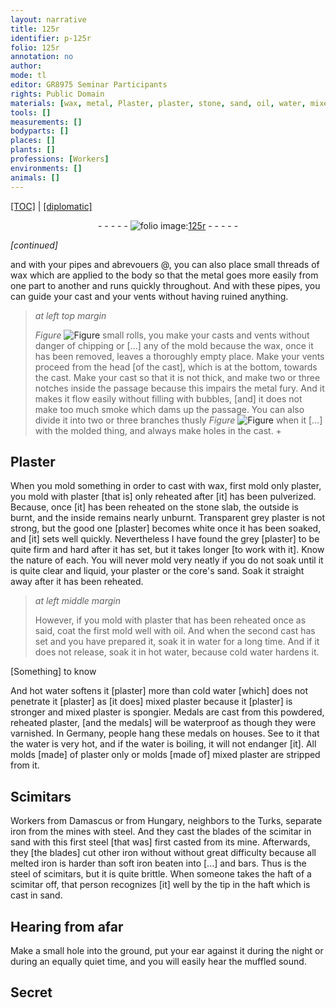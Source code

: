 ```yaml
---
layout: narrative
title: 125r
identifier: p-125r
folio: 125r
annotation: no
author:
mode: tl
editor: GR8975 Seminar Participants
rights: Public Domain
materials: [wax, metal, Plaster, plaster, stone, sand, oil, water, mixed, mixed plaster, Medal, powder, medal, varnish, iron, mine, steel]
tools: []
measurements: []
bodyparts: []
places: []
plants: []
professions: [Workers]
environments: []
animals: []
---
```


<p><a href="{{ site.baseurl }}/translation/">[TOC]</a> | <a href="{{ site.baseurl }}/texts/p-125r_tc/">[diplomatic]</a></p><div class="folio" align="center">- - - - - <a href="http://gallica.bnf.fr/ark:/12148/btv1b10500001g/f255.item.r" target="_blank"><img src="https://cu-mkp.github.io/2017-workshop-edition/assets/photo-icon.png" alt="folio image: " style="display:inline-block; margin-bottom:-3px;"/>125r</a> - - - - - </div>  
 
*[continued]*
  
and with your pipes and abrevouers @, you can also place small threads of <span class="m">wax</span> which are applied to the body so that the <span class="m">metal</span> goes more easily from one part to another and runs quickly throughout. And with these pipes, you can guide your cast and your vents without having ruined anything.
 
> *at left top margin*
> 
> 
>   
> *Figure*
> <a href="https://drive.google.com/open?id=0B9-oNrvWdlO5ZHJJRXJlU2RFZlk" target="_blank"><img src="https://cu-mkp.github.io/GR8975-edition/assets/photo-icon.png" alt="Figure" style="display:inline-block; margin-bottom:-3px;"/></a>
 small rolls, you make your casts and vents without danger of chipping or [...] any of the mold because the <span class="m">wax</span>, once it has been removed, leaves a thoroughly empty place. Make your vents proceed from the head [of the cast], which is at the bottom, towards the cast. Make your cast so that it is not thick, and make two or three notches inside the passage because this impairs the <span class="m">metal</span> fury. And it makes it flow easily without filling with bubbles, [and] it does not make too much smoke which dams up the passage. You can also divide it into two or three branches thusly 
> *Figure*
> <a href="https://drive.google.com/open?id=0B9-oNrvWdlO5bDlqQzJZemktSFk" target="_blank"><img src="https://cu-mkp.github.io/GR8975-edition/assets/photo-icon.png" alt="Figure" style="display:inline-block; margin-bottom:-3px;"/></a>
 when it [...] with the molded thing, and always make holes in the cast.
 \+ 
 
  

## <span class="m">Plaster</span>

 
When you mold something in order to cast with <span class="m">wax</span>, first mold only <span class="m">plaster</span>, you mold with <span class="m">plaster</span> [that is] only reheated after [it] has been pulverized. Because, once [it] has been reheated on the <span class="m">stone</span> slab, the outside is burnt, and the inside remains nearly unburnt. Transparent grey <span class="m">plaster</span> is not strong, but the good one [<span class="m">plaster</span>] becomes white once it has been soaked, and [it] sets well quickly. Nevertheless I have found the grey [<span class="m">plaster</span>] to be quite firm and hard after it has set, but it takes longer [to work with it]. Know the nature of each. You will never mold very neatly if you do not soak until it is quite clear and liquid, your <span class="m">plaster</span> or the core's <span class="m">sand</span>. Soak it straight away after it has been reheated.
 
> *at left middle margin*
> 
> 
>   However, if you mold with <span class="m">plaster</span> that has been reheated once as said, coat the first mold well with <span class="m">oil</span>. And when the second cast has set and you have prepared it, soak it in <span class="m">water</span> for a long time. And if it does not release, soak it in hot <span class="m">water</span>, because cold <span class="m">water</span> hardens it.
 
[Something] to know
 
And hot <span class="m">water</span> softens it [<span class="m">plaster</span>] more than cold <span class="m">water</span> [which] does not penetrate it [<span class="m">plaster</span>] as [it does] <span class="m">mixed</span> <span class="m">plaster</span> because it [<span class="m">plaster</span>] is stronger and <span class="m">mixed plaster</span> is spongier. <span class="m">Medal</span>s are cast from this <span class="m">powder</span>ed, reheated <span class="m">plaster</span>, [and the <span class="m">medal</span>s] will be waterproof as though they were <span class="m">varnish</span>ed. In Germany, people hang these <span class="m">medal</span>s on houses. See to it that the <span class="m">water</span> is very hot, and if the <span class="m">water</span> is boiling, it will not endanger [it]. All molds [made] of plaster only or molds [made of] <span class="m">mixed</span> <span class="m">plaster</span> are stripped from it.
 
 
  

## Scimitars

 
<span class="pro">Workers</span> from Damascus or from Hungary, neighbors to the Turks, separate <span class="m">iron</span> from the <span class="m">mine</span>s with <span class="m">steel</span>. And they cast the blades of the scimitar in <span class="m">sand</span> with this first <span class="m">steel</span> [that was] first casted from its <span class="m">mine</span>. Afterwards, they [the blades] cut other <span class="m">iron</span> without without great difficulty because all melted <span class="m">iron</span> is harder than soft <span class="m">iron</span> beaten into [...] and bars. Thus is the <span class="m">steel</span> of scimitars, but it is quite brittle. When someone takes the haft of a scimitar off, that person recognizes [it] well by the tip in the haft which is cast in <span class="m">sand</span>.
 
 
  

## Hearing from afar

 
Make a small hole into the ground, put your ear against it during the night or during an equally quiet time, and you will easily hear the muffled sound.
 
 
  

## Secret

 
